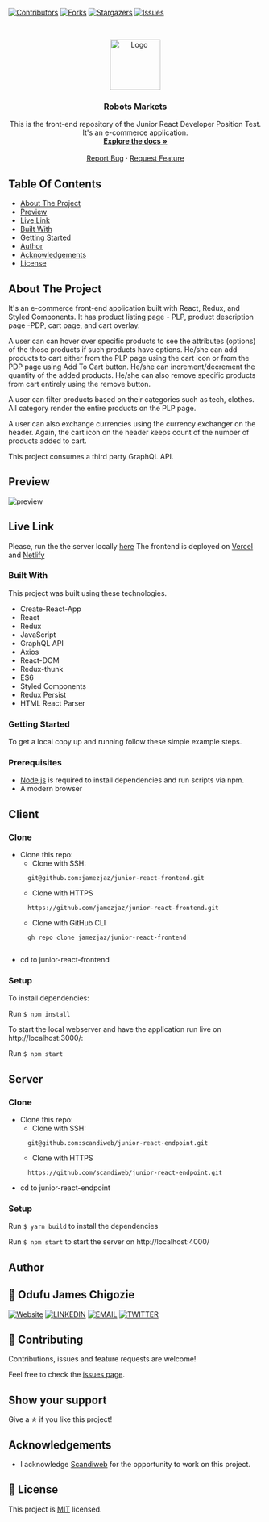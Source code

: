 <!--
*** Thanks for checking out this README Template. If you have a suggestion that would
*** make this better, please fork the repo and create a pull request or simply open
*** an issue with the tag "enhancement".
*** Thanks again! Now go create something AMAZING! :D
-->

<!-- PROJECT SHIELDS -->
<!--
*** I'm using markdown "reference style" links for readability.
*** Reference links are enclosed in brackets [ ] instead of parentheses ( ).
*** See the bottom of this document for the declaration of the reference variables
*** for contributors-url, forks-url, etc. This is an optional, concise syntax you may use.
*** https://www.markdownguide.org/basic-syntax/#reference-style-links
-->
[![Contributors][contributors-shield]][contributors-url]
[![Forks][forks-shield]][forks-url]
[![Stargazers][stars-shield]][stars-url]
[![Issues][issues-shield]][issues-url]


<!-- PROJECT LOGO -->
<br />
<p align="center">
  <a href="https://github.com/jamezjaz/Robot_Market">
    <img src="../junior-react-frontend/src/assets/icons/logo.png" alt="Logo" width="100" height="100">
  </a>

  <h3 align="center">Robots Markets</h3>

  <p align="center">
    This is the front-end repository of the Junior React Developer Position Test. It's an e-commerce application.
    <br />
    <a href="https://github.com/jamezjaz/Robot_Market"><strong>Explore the docs »</strong></a>
    <br />
    <br />
    <a href="https://github.com/jamezjaz/Robot_Market/issues">Report Bug</a>
    ·
    <a href="https://github.com/jamezjaz/Robot_Market/issues">Request Feature</a>
  </p>
</p>

<!-- TABLE OF CONTENTS -->
## Table Of Contents

* [About The Project](#about-the-project)
* [Preview](#preview)
* [Live Link](#live-link)
* [Built With](#built-with)
* [Getting Started](#getting-started)
* [Author](#author)
* [Acknowledgements](#acknowledgements)
* [License](#license)

<!-- ABOUT THE PROJECT -->
## About The Project
  It's an e-commerce front-end application built with React, Redux, and Styled Components. It has product listing page - PLP, product description page -PDP, cart page, and cart overlay.

  A user can can hover over specific products to see the attributes (options) of the those products if such products have options. He/she can add products to cart either from the PLP page using the cart icon or from the PDP page using Add To Cart button. He/she can increment/decrement the quantity of the added products. He/she can also remove specific products from cart entirely using the remove button.

  A user can filter products based on their categories such as tech, clothes. All category render the entire products on the PLP page.

  A user can also exchange currencies using the currency exchanger on the header. Again, the cart icon on the header keeps count of the number of products added to cart.

  This project consumes a third party GraphQL API.

## Preview
![preview](https://user-images.githubusercontent.com/57812000/156348166-65470deb-b3bc-4e8c-87f7-eee0a6981c32.png)

## Live Link
Please, run the the server locally [here](https://github.com/scandiweb/junior-react-endpoint)
The frontend is deployed on [Vercel](https://james-odufu-junior-react-frontend.vercel.app/) and [Netlify](https://james-odufu-entry-react-test.netlify.app/)

### Built With
This project was built using these technologies.
* Create-React-App
* React
* Redux
* JavaScript
* GraphQL API
* Axios
* React-DOM
* Redux-thunk
* ES6
* Styled Components
* Redux Persist
* HTML React Parser

### Getting Started

To get a local copy up and running follow these simple example steps.

### Prerequisites

 * [Node.js](https://nodejs.org/) is required to install dependencies and run scripts via npm.
 * A modern browser

## Client
### Clone
* Clone this repo:
  - Clone with SSH:
  ```
    git@github.com:jamezjaz/junior-react-frontend.git
  ```
  - Clone with HTTPS
  ```
    https://github.com/jamezjaz/junior-react-frontend.git
  ```
  - Clone with GitHub CLI
  ```
    gh repo clone jamezjaz/junior-react-frontend
    
 - cd to junior-react-frontend

### Setup
To install dependencies:

Run ```$ npm install```

To start the local webserver and have the application run live on http://localhost:3000/:

Run ```$ npm start```

## Server
### Clone
* Clone this repo:
  - Clone with SSH:
  ```
    git@github.com:scandiweb/junior-react-endpoint.git
  ```
  - Clone with HTTPS
  ```
    https://github.com/scandiweb/junior-react-endpoint.git
  ```
    
 - cd to junior-react-endpoint
 
### Setup
Run ```$ yarn build``` to install the dependencies

Run ```$ npm start``` to start the server on http://localhost:4000/


<!-- CONTACT -->
## Author

## 👤 Odufu James Chigozie

 [![Website](https://img.shields.io/badge/-Website-black?style=for-the-badge&logo=Julia&logoColor=white)](http://jamezjaz.com/)
 [![LINKEDIN](https://img.shields.io/badge/-LINKEDIN-0077B5?style=for-the-badge&logo=Linkedin&logoColor=white)](https://www.linkedin.com/in/jamesgozieodufu/)
 [![EMAIL](https://img.shields.io/badge/-EMAIL-D14836?style=for-the-badge&logo=Mail.Ru&logoColor=white)](mailto:jamezjaz@gmail.com)
 [![TWITTER](https://img.shields.io/badge/-TWITTER-1DA1F2?style=for-the-badge&logo=Twitter&logoColor=white)](https://twitter.com/jamezjaz90)

## 🤝 Contributing

Contributions, issues and feature requests are welcome!

Feel free to check the [issues page](https://github.com/jamezjaz/junior-react-frontend/issues).

## Show your support

Give a ✯ if you like this project!


<!-- ACKNOWLEDGEMENTS -->
## Acknowledgements
* I acknowledge [Scandiweb](https://scandiweb.com//) for the opportunity to work on this project.

<!-- MARKDOWN LINKS & IMAGES -->
<!-- https://www.markdownguide.org/basic-syntax/#reference-style-links -->
[contributors-shield]: https://img.shields.io/github/contributors/jamezjaz/junior-react-frontend.svg?style=flat-square
[contributors-url]: https://github.com/jamezjaz/junior-react-frontend/graphs/contributors
[forks-shield]: https://img.shields.io/github/forks/jamezjaz/junior-react-frontend.svg?style=flat-square
[forks-url]: https://github.com/jamezjaz/junior-react-frontend/network/members
[stars-shield]: https://img.shields.io/github/stars/jamezjaz/junior-react-frontend.svg?style=flat-square
[stars-url]: https://github.com/jamezjaz/junior-react-frontend/stargazers
[issues-shield]: https://img.shields.io/github/issues/jamezjaz/junior-react-frontend.svg?style=flat-square
[issues-url]: https://github.com/jamezjaz/junior-react-frontend/issues

## 📝 License

This project is [MIT](https://opensource.org/licenses/MIT) licensed.
